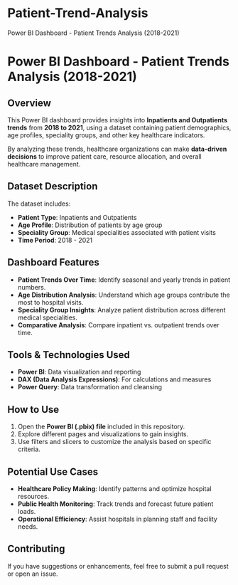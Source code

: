 # Patient-Trend-Analysis
Power BI Dashboard - Patient Trends Analysis (2018-2021)


# **Power BI Dashboard - Patient Trends Analysis (2018-2021)**  

## **Overview**  
This Power BI dashboard provides insights into **Inpatients and Outpatients trends** from **2018 to 2021**, using a dataset containing patient demographics, age profiles, speciality groups, and other key healthcare indicators.  

By analyzing these trends, healthcare organizations can make **data-driven decisions** to improve patient care, resource allocation, and overall healthcare management.  

## **Dataset Description**  
The dataset includes:  
- **Patient Type**: Inpatients and Outpatients  
- **Age Profile**: Distribution of patients by age group  
- **Speciality Group**: Medical specialities associated with patient visits  
- **Time Period**: 2018 - 2021  

## **Dashboard Features**  
- **Patient Trends Over Time**: Identify seasonal and yearly trends in patient numbers.  
- **Age Distribution Analysis**: Understand which age groups contribute the most to hospital visits.  
- **Speciality Group Insights**: Analyze patient distribution across different medical specialities.  
- **Comparative Analysis**: Compare inpatient vs. outpatient trends over time.  

## **Tools & Technologies Used**  
- **Power BI**: Data visualization and reporting  
- **DAX (Data Analysis Expressions)**: For calculations and measures  
- **Power Query**: Data transformation and cleansing  

## **How to Use**  
1. Open the **Power BI (.pbix) file** included in this repository.  
2. Explore different pages and visualizations to gain insights.  
3. Use filters and slicers to customize the analysis based on specific criteria.  

## **Potential Use Cases**  
- **Healthcare Policy Making**: Identify patterns and optimize hospital resources.  
- **Public Health Monitoring**: Track trends and forecast future patient loads.  
- **Operational Efficiency**: Assist hospitals in planning staff and facility needs.  

## **Contributing**  
If you have suggestions or enhancements, feel free to submit a pull request or open an issue.  

